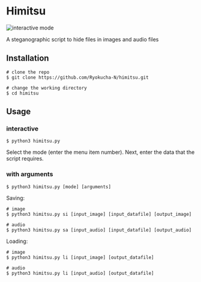 # Himitsu
![interactive mode
](interactive.png)

А steganographic script  to hide files in images and audio files

## Installation
```console
# clone the repo
$ git clone https://github.com/Ryokucha-N/himitsu.git

# change the working directory
$ cd himitsu
```
## Usage
### interactive
```console
$ python3 himitsu.py
```
Select the mode (enter the menu item number). Next, enter the data that the script requires.

### with arguments
```console
$ python3 himitsu.py [mode] [arguments]
```

Saving:
```console
# image
$ python3 himitsu.py si [input_image] [input_datafile] [output_image]

# audio
$ python3 himitsu.py sa [input_audio] [input_datafile] [output_audio]
```

Loading:
```console
# image
$ python3 himitsu.py li [input_image] [output_datafile]

# audio
$ python3 himitsu.py li [input_audio] [output_datafile]
```
